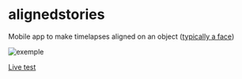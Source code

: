 # alignedstories

Mobile app to make timelapses aligned on an object ([typically a face](https://youtu.be/65nfbW-27ps))

![exemple](https://user-images.githubusercontent.com/53355258/135924394-7dc13ea0-e735-410d-86f5-2689af4d1404.png)

[Live test](https://jumpjack.github.io/AlignedStories/web/index.html)
